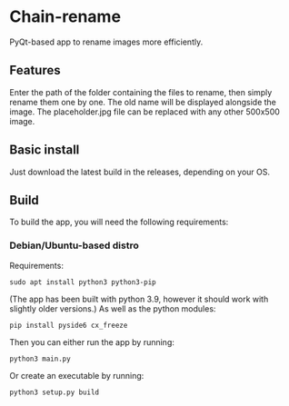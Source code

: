 # Chain-rename
PyQt-based app to rename images more efficiently.

## Features
Enter the path of the folder containing the files to rename, then simply rename them one by one. The old name will be displayed alongside the image.
The placeholder.jpg file can be replaced with any other 500x500 image.

## Basic install
Just download the latest build in the releases, depending on your OS.

## Build
To build the app, you will need the following requirements:

### Debian/Ubuntu-based distro
Requirements:
```
sudo apt install python3 python3-pip
```
(The app has been built with python 3.9, however it should work with slightly older versions.)
As well as the python modules:
```
pip install pyside6 cx_freeze
```
Then you can either run the app by running:
```
python3 main.py
```
Or create an executable by running:
```
python3 setup.py build
```
